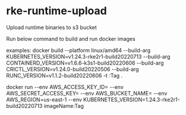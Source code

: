 # rke-runtime-upload
Upload runtime binaries to s3 bucket

Run below command to build and run docker images

examples: 
docker build --platform linux/amd64 --build-arg KUBERNETES_VERSION=v1.24.3-rke2r1-build20220713 --build-arg CONTAINERD_VERSION=v1.6.6-k3s1-build20220606 --build-arg CRICTL_VERSION=v1.24.0-build20220506 --build-arg RUNC_VERSION=v1.1.2-build20220606 -t <ImageName>:Tag .

docker run --env AWS_ACCESS_KEY_ID=<Access Key> --env AWS_SECRET_ACCESS_KEY=<Secret Key> --env AWS_BUCKET_NAME=<Bucket> --env AWS_REGION=us-east-1 --env KUBERNETES_VERSION=1.24.3-rke2r1-build20220713  imageName:Tag
